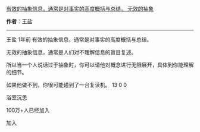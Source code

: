 

[有效的抽象信息，通常是对事实的高度概括与总结。 无效的抽象](https://m.okjike.com/originalPosts/656ddd135682fbc62ec23325?s=ewoidSI6ICI1N2Y0ZGFjYWI2YzFlNTEzMDBiMDQyNmQiCn0=)

**作者**：王盐

---

王盐
1年前
有效的抽象信息，通常是对事实的高度概括与总结。

无效的抽象信息，通常是人们对不理解信息的盲目复述。

所以当一个人说话过于抽象时，你可以请他对概念进行无限展开，具体到你能理解的细节。

如果他做不到，你很可能碰到了一台复读机。
13
0
0

浴室沉思

100万+人已经加入

加入

